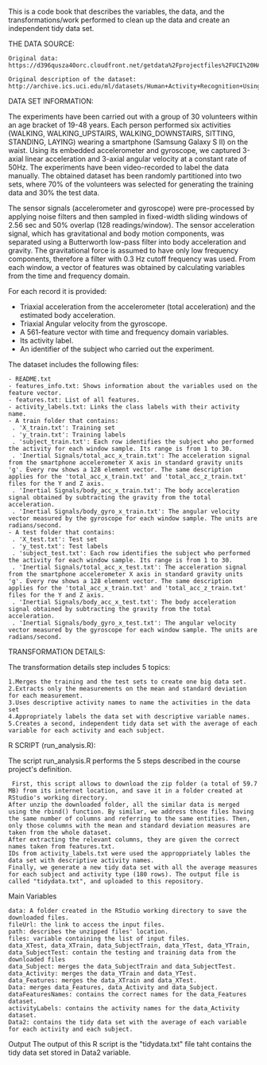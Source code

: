 This is a code book that describes the variables, the data, and the transformations/work performed to clean up the data and create an independent tidy data set.

THE DATA SOURCE:

    Original data: https://d396qusza40orc.cloudfront.net/getdata%2Fprojectfiles%2FUCI%20HAR%20Dataset.zip
    
    Original description of the dataset: http://archive.ics.uci.edu/ml/datasets/Human+Activity+Recognition+Using+Smartphones

DATA SET INFORMATION:

The experiments have been carried out with a group of 30 volunteers within an age bracket of 19-48 years. Each person performed six activities (WALKING, WALKING_UPSTAIRS, WALKING_DOWNSTAIRS, SITTING, STANDING, LAYING) wearing a smartphone (Samsung Galaxy S II) on the waist. Using its embedded accelerometer and gyroscope, we captured 3-axial linear acceleration and 3-axial angular velocity at a constant rate of 50Hz. The experiments have been video-recorded to label the data manually. The obtained dataset has been randomly partitioned into two sets, where 70% of the volunteers was selected for generating the training data and 30% the test data. 

The sensor signals (accelerometer and gyroscope) were pre-processed by applying noise filters and then sampled in fixed-width sliding windows of 2.56 sec and 50% overlap (128 readings/window). The sensor acceleration signal, which has gravitational and body motion components, was separated using a Butterworth low-pass filter into body acceleration and gravity. The gravitational force is assumed to have only low frequency components, therefore a filter with 0.3 Hz cutoff frequency was used. From each window, a vector of features was obtained by calculating variables from the time and frequency domain. 

For each record it is provided:

- Triaxial acceleration from the accelerometer (total acceleration) and the estimated body acceleration.
- Triaxial Angular velocity from the gyroscope. 
- A 561-feature vector with time and frequency domain variables. 
- Its activity label. 
- An identifier of the subject who carried out the experiment.

The dataset includes the following files:

    - README.txt
    - features_info.txt: Shows information about the variables used on the feature vector.
    - features.txt: List of all features.
    - activity_labels.txt: Links the class labels with their activity name.
    - A train folder that contains:
     . 'X_train.txt': Training set
     . 'y_train.txt': Training labels
     . 'subject_train.txt': Each row identifies the subject who performed the activity for each window sample. Its range is from 1 to 30.
     . 'Inertial Signals/total_acc_x_train.txt': The acceleration signal from the smartphone accelerometer X axis in standard gravity units 'g'. Every row shows a 128 element vector. The same description applies for the 'total_acc_x_train.txt' and 'total_acc_z_train.txt' files for the Y and Z axis.
     . 'Inertial Signals/body_acc_x_train.txt': The body acceleration signal obtained by subtracting the gravity from the total acceleration.
     . 'Inertial Signals/body_gyro_x_train.txt': The angular velocity vector measured by the gyroscope for each window sample. The units are radians/second.
    - A test folder that contains:
     . 'X_test.txt': Test set
     . 'y_test.txt': Test labels
     . 'subject_test.txt': Each row identifies the subject who performed the activity for each window sample. Its range is from 1 to 30.
     . 'Inertial Signals/total_acc_x_test.txt': The acceleration signal from the smartphone accelerometer X axis in standard gravity units 'g'. Every row shows a 128 element vector. The same description applies for the 'total_acc_x_train.txt' and 'total_acc_z_train.txt' files for the Y and Z axis.
     . 'Inertial Signals/body_acc_x_test.txt': The body acceleration signal obtained by subtracting the gravity from the total acceleration.
     . 'Inertial Signals/body_gyro_x_test.txt': The angular velocity vector measured by the gyroscope for each window sample. The units are radians/second.


 TRANSFORMATION DETAILS:

The transformation details step includes 5 topics:

    1.Merges the training and the test sets to create one big data set.  
    2.Extracts only the measurements on the mean and standard deviation for each measurement.
    3.Uses descriptive activity names to name the activities in the data set
    4.Appropriately labels the data set with descriptive variable names.
    5.Creates a second, independent tidy data set with the average of each variable for each activity and each subject.


R SCRIPT (run_analysis.R):

The script run_analysis.R performs the 5 steps described in the course project's definition.

     First, this script allows to download the zip folder (a total of 59.7 MB) from its internet location, and save it in a folder created at RStudio's working directory.
    After unzip the downloaded folder, all the similar data is merged using the rbind() function. By similar, we address those files having the same number of columns and referring to the same entities. Then, only those columns with the mean and standard deviation measures are taken from the whole dataset. 
    After extracting the relevant columns, they are given the correct names taken from features.txt.
    IDs from activity_labels.txt were used the approppriately lables the data set with descriptive activity names.
    Finally, we generate a new tidy data set with all the average measures for each subject and activity type (180 rows). The output file is called "tidydata.txt", and uploaded to this repository.

Main Variables
 
    data: A folder created in the RStudio working directory to save the downloaded files.
    fileUrl: the link to access the input files.
    path: describes the unzipped files' location.
    files: variable containing the list of input files.
    data_XTest, data_XTrain, data_SubjectTrain, data_YTest, data_YTrain, data_SubjectTest: contain the testing and training data from the downloaded files
    data_Subject: merges the data_SubjectTrain and data_SubjectTest.
    data_Activity: merges the data_YTrain and data_YTest.
    data_Features: merges the data_XTrain and data_XTest.
    Data: merges data_Features, data_Activity and data_Subject.
    dataFeaturesNames: contains the correct names for the data_Features dataset.
    activityLabels: contains the activity names for the data_Activity dataset.
    Data2: contains the tidy data set with the average of each variable for each activity and each subject.
    
 Output
 The output of this R script is the "tidydata.txt" file taht contains the tidy data set stored in Data2 variable.


